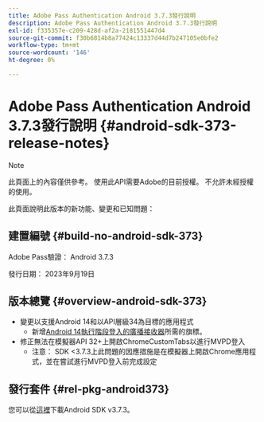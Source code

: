 ```yaml
---
title: Adobe Pass Authentication Android 3.7.3發行說明
description: Adobe Pass Authentication Android 3.7.3發行說明
exl-id: f335357e-c209-428d-af2a-2181551447d4
source-git-commit: f30b6814b8a77424c13337d44d7b247105e0bfe2
workflow-type: tm+mt
source-wordcount: '146'
ht-degree: 0%

---
```


# Adobe Pass Authentication Android 3.7.3發行說明 {#android-sdk-373-release-notes}

>[!NOTE]
>
>此頁面上的內容僅供參考。 使用此API需要Adobe的目前授權。 不允許未經授權的使用。

此頁面說明此版本的新功能、變更和已知問題：

## 建置編號 {#build-no-android-sdk-373}

Adobe Pass驗證： Android 3.7.3

發行日期： 2023年9月19日



## 版本總覽 {#overview-android-sdk-373}

* 變更以支援Android 14和以API層級34為目標的應用程式
   * 新增[Android 14執行階段登入的廣播接收器](https://developer.android.com/about/versions/14/behavior-changes-14#runtime-receivers-exported)所需的旗標。
* 修正無法在模擬器API 32+上開啟ChromeCustomTabs以進行MVPD登入
   * 注意： SDK &lt;3.7.3上此問題的因應措施是在模擬器上開啟Chrome應用程式，並在嘗試進行MVPD登入前完成設定


## 發行套件 {#rel-pkg-android373}

您可以從[這裡](https://tve.zendesk.com/hc/en-us/articles/204963219-Android-Native-AccessEnabler-Library)下載Android SDK v3.7.3。
